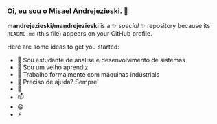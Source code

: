 ### Oi, eu sou o Misael Andrejezieski. 👋


**mandrejezieski/mandrejezieski** is a ✨ _special_ ✨ repository because its `README.md` (this file) appears on your GitHub profile.

Here are some ideas to get you started:

- 🔭 Sou estudante de analise e desenvolvimento de sistemas
- 🌱 Sou um velho aprendiz
- 👯 Trabalho formalmente com máquinas indústriais
- 🤔 Preciso de ajuda? Sempre!
- 💬 
- 📫 
- 😄 
- ⚡ 

